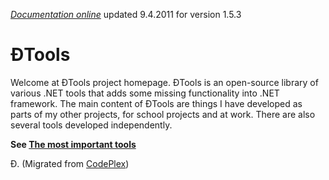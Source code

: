 *[Documentation online](http://dzonny.cz/tools/index.aspx)* updated 9.4.2011 for version 1.5.3

# ĐTools
Welcome at ĐTools project homepage. ĐTools is an open-source library of various .NET tools that adds some missing functionality into .NET framework. The main content of ĐTools are things I have developed as parts of my other projects, for school projects and at work. There are also several tools developed independently.

**See [The most important tools](https://tools.codeplex.com/wikipage?title=The%20most%20important%20tools&referringTitle=Home)**

Đ.
(Migrated from [CodePlex](https://tools.codeplex.com/))
